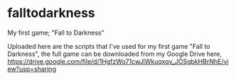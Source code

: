 # falltodarkness
My first game; "Fall to Darkness"

Uploaded here are the scripts that I've used for my first game "Fall to Darkness", the full game can be downloaded from my Google Drive here, https://drive.google.com/file/d/1HgfzWo71cwJlWkuqxqv_JOSgbkHBrNhE/view?usp=sharing
